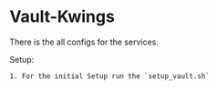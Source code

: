 # Vault-Kwings

There is the all configs for the services.


Setup: 

    1. For the initial Setup run the `setup_vault.sh`


